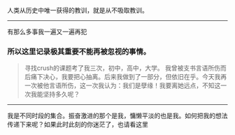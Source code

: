 人类从历史中唯一获得的教训，就是从不吸取教训。

---


有那么多事我一遍又一遍再犯

### 所以这里记录极其重要不能再被忽视的事情。

> 寻找crush的课题考了我三次，初中，高中，大学。
> 我曾被支书言语所伤而后痛下决心，我要把心抽离。后来我做到了一部分，但依旧在乎。今天我再一次被他言语所伤，这一次我认为：我们是孽缘！我要离她远点，不知这一次我能坚持多久呢？


---
我是不同时段的集合。振奋激进的那个是我，慵懒平淡的也是我。如何把我的想法传递下来呢？如果此时此刻的你迷茫了，也请看这里